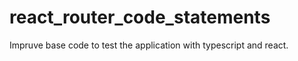 # react_router_code_statements
Impruve base code to test the application with typescript and react.
